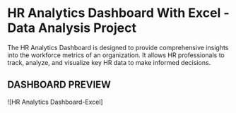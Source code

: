 # HR Analytics Dashboard With Excel - Data Analysis Project
The HR Analytics Dashboard is designed to provide comprehensive insights into the workforce metrics of an organization. It allows HR professionals to track, analyze, and visualize key HR data to make informed decisions.

## DASHBOARD PREVIEW
![HR Analytics Dashboard-Excel]
